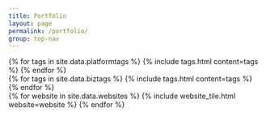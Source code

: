 ```yaml
---
title: Portfolio
layout: page
permalink: /portfolio/
group: top-nav
---
```

<div id="main-container">
	<div id='coverTarget' class='center'>
		<div id='tags' class='clickable'>
			<div id='platTags' class='clickable'>
				{% for tags in site.data.platformtags %}
				{% include tags.html content=tags %}
				{% endfor %}
			</div>
			<div id='bizTags'>
				{% for tags in site.data.biztags %}
				{% include tags.html content=tags %}
				{% endfor %}
			</div>
		</div>
		<div class='flex-container 3col flex' >
			{% for website in site.data.websites %}
			{% include website_tile.html website=website %}
			{% endfor %}
		</div>
		<div id='websiteViewer' style="display: none;" class="box clickable"></div>
	</div>
</div>

<script>
$(document).ready(function() {
    $('#main-container').fadeIn();
});

$(window).scroll(function() {
  if (location.origin + '/portfolio/' == location.href) {
    function removeActiveClass() {
      $(links).removeClass('active');
    }
    function requestContent(url) {
      $("#main").load(url);
    }
    function addActiveClass(elem) {
      removeActiveClass();
      console.log(elem);
      var element = document.querySelector("#" + elem);
      element.classList.add('active');
    }
    if ($(window).scrollTop() + $(window).height() == $(document).height()) {
      addActiveClass("members");
      history.pushState("members", null, "/members/");
      requestContent("/page-content/members/index.html");
      document.title = "Big River Web Design | members";
      removeClassFixed();
    } else if ($(window).scrollTop() == 0) {
      addActiveClass("services");
      history.pushState("services", null, "/services/");
      requestContent("/page-content/services/index.html");
      document.title = "Big River Web Design | services";
			console.log($('#main-container').height()+100);
			$('html,body').scrollTop($('#main-container').height()+100);
			console.log($(window).scrollTop());
    }
  }
})

</script>
<script src='{{site.baseurl}}/js/portfolio.js'></script>
